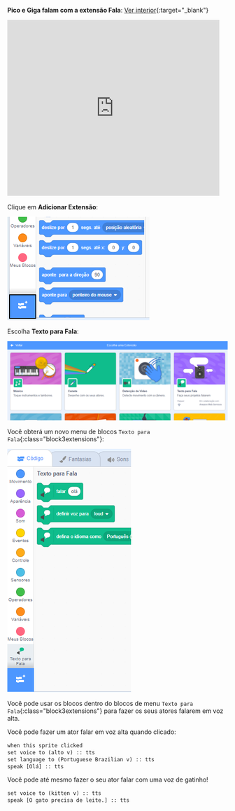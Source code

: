 **Pico e Giga falam com a extensão Fala**: [Ver interior](https://scratch.mit.edu/projects/572518523/editor){:target="_blank"}

<div class="scratch-preview">
  <iframe allowtransparency="true" width="485" height="402" src="https://scratch.mit.edu/projects/embed/572518523/?autostart=false" frameborder="0"></iframe>
</div>

Clique em **Adicionar Extensão**:

![Ícone 'Adicionar Extensão'.](images/add-extension.png)

Escolha **Texto para Fala**:

![Extensão 'Texto para fala' em destaque.](images/text-to-speech.png)

Você obterá um novo menu de blocos `Texto para Fala`{:class="block3extensions"}:

![Blocos de menu 'Texto para Fala'.](images/text-to-speech-blocks.png)

Você pode usar os blocos dentro do blocos de menu `Texto para Fala`{:class="block3extensions"} para fazer os seus atores falarem em voz alta.

Você pode fazer um ator falar em voz alta quando clicado:

```blocks3
when this sprite clicked
set voice to (alto v) :: tts
set language to (Portuguese Brazilian v) :: tts
speak [Olá] :: tts
```

Você pode até mesmo fazer o seu ator falar com uma voz de gatinho!

```blocks3
set voice to (kitten v) :: tts
speak [O gato precisa de leite.] :: tts
```
